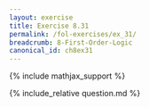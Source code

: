 ```yaml
---
layout: exercise
title: Exercise 8.31
permalink: /fol-exercises/ex_31/
breadcrumb: 8-First-Order-Logic
canonical_id: ch8ex31
---
```


{% include mathjax_support %}

<div id="hiddden">{% include_relative question.md %}</div>
